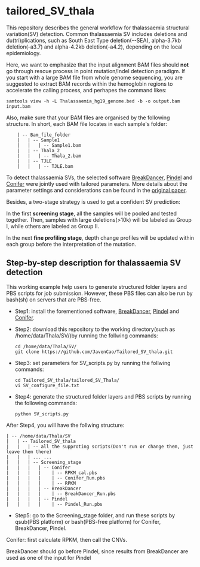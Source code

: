 # tailored_SV_thala

This repository describes the general workflow for thalassaemia structural variation(SV) detection. Common thalassaemia SV includes deletions and du(tri)plications, such as South East Type deletion(--SEA), alpha-3.7kb deletion(-a3.7) and alpha-4.2kb deletion(-a4.2), depending on the local epidemiology.

Here, we want to emphasize that the input alignment BAM files should **not** go through rescue process in point mutation/Indel detection paradigm. If you start with a large BAM file from whole genome sequencing, you are suggested to extract BAM records within the hemoglobin regions to accelerate the calling process, and perhapes the command likes:

    samtools view -h -L Thalassaemia_hg19_genome.bed -b -o output.bam input.bam

Also, make sure that your BAM files are organised by the following structure. In short, each BAM file locates in each sample's folder:

        | -- Bam_file_folder
        |   | -- Sample1
        |   |   | -- Sample1.bam
        |   | -- Thala_2
        |   |   | -- Thala_2.bam
        |   | -- TJLE
        |   |   | -- TJLE.bam

To detect thalassaemia SVs, the selected software [BreakDancer](https://github.com/genome/breakdancer), [Pindel](https://github.com/genome/pindel) and [Conifer](http://conifer.sourceforge.net/) were jointly used with tailored parameters. More details about the parameter settings and considerations can be found in the [original paper](blank).

Besides, a two-stage strategy is used to get a confident SV prediction:

In the first **screening stage**, all the samples will be pooled and tested together. Then, samples with large deletions(>10k) will be labeled as Group I, while others are labeled as Group II.

In the next **fine profiling stage**, depth change profiles will be updated within each group before the interpretation of the mutation.

## Step-by-step description for thalassaemia SV detection

This working example help users to generate structured folder layers and PBS scripts for job submission. However, these PBS files can also be run by bash(sh) on servers that are PBS-free.

* Step1: install the forementioned software, [BreakDancer](https://github.com/genome/breakdancer), [Pindel](https://github.com/genome/pindel) and [Conifer](http://conifer.sourceforge.net/).

* Step2: download this repository to the working directory(such as /home/data/Thala/SV/)by running the follwing commands:

      cd /home/data/Thala/SV/
      git clone https://github.com/JavenCao/Tailored_SV_thala.git

* Step3: set parameters for SV_scripts.py by running the follwing commands:

      cd Tailored_SV_thala/tailored_SV_Thala/
      vi SV_configure_file.txt

* Step4: generate the structured folder layers and PBS scripts by running the following commands:

      python SV_scripts.py

After Step4, you will have the follwing structure:

    | -- /home/data/Thala/SV
    |   | -- Tailored_SV_thala
    |   |   | -- all the supproting scripts(Don't run or change them, just leave them there)
    |   |   | ... ...
    |   |   | -- Screening_stage
    |   |   |   | -- Conifer
    |   |   |   |    | -- RPKM_cal.pbs
    |   |   |   |    | -- Conifer_Run.pbs
    |   |   |   |    | -- RPKM
    |   |   |   | -- BreakDancer
    |   |   |   |    | -- BreakDancer_Run.pbs
    |   |   |   | -- Pindel
    |   |   |   |    | -- Pindel_Run.pbs

* Step5: go to the Screening_stage folder, and run these scripts by qsub(PBS platform) or bash(PBS-free platform) for Conifer, BreakDancer, Pindel.

Conifer: first calculate RPKM, then call the CNVs.

BreakDancer should go before Pindel, since results from BreakDancer are used as one of the input for Pindel
